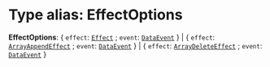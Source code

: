 # Type alias: EffectOptions

**EffectOptions**: { `effect`: [`Effect`](/en/auto-docs/editor/types/Effect.md) ; `event`: [`DataEvent`](/en/auto-docs/editor/enums/DataEvent.md)  } | { `effect`: [`ArrayAppendEffect`](/en/auto-docs/editor/types/ArrayAppendEffect.md) ; `event`: [`DataEvent`](/en/auto-docs/editor/enums/DataEvent.md)  } | { `effect`: [`ArrayDeleteEffect`](/en/auto-docs/editor/types/ArrayDeleteEffect.md) ; `event`: [`DataEvent`](/en/auto-docs/editor/enums/DataEvent.md)  }
